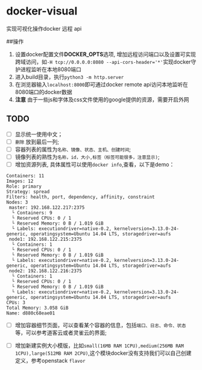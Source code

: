 # docker-visual

实现可视化操作docker 远程 api

##操作
1. 设置docker配置文件**DOCKER_OPTS**选项, 增加远程访问端口以及设置可实现跨域访问，如```-H tcp://0.0.0.0:8080 --api-cors-header='*'```实现docker守护进程监听在本地8080端口
2. 进入build目录，执行```python3 -m http.server ```
3. 在浏览器输入```localhost:8000```即可通过docker remote api访问本地监听在8080端口的docker数据
4. **注意** 由于一些js和字体及css文件使用的google提供的资源，需要开启外网

## TODO

- [ ] 显示统一使用中文；
- [ ] `删除` 放到最后一列;
- [ ] 容器列表的属性为`名称、镜像、状态、主机、创建时间`;
- [ ] 镜像列表的熟性为`名称，id，大小,标签（标签可能很多，注意显示)`;
- [ ] 增加资源列表, 具体属性可以使用`docker info`,查看，以下是demo：
```
Containers: 11
Images: 12
Role: primary
Strategy: spread
Filters: health, port, dependency, affinity, constraint
Nodes: 3
 master: 192.168.122.217:2375
  └ Containers: 9
  └ Reserved CPUs: 0 / 1
  └ Reserved Memory: 0 B / 1.019 GiB
  └ Labels: executiondriver=native-0.2, kernelversion=3.13.0-24-generic, operatingsystem=Ubuntu 14.04 LTS, storagedriver=aufs
 node1: 192.168.122.215:2375
  └ Containers: 1
  └ Reserved CPUs: 0 / 1
  └ Reserved Memory: 0 B / 1.019 GiB
  └ Labels: executiondriver=native-0.2, kernelversion=3.13.0-24-generic, operatingsystem=Ubuntu 14.04 LTS, storagedriver=aufs
 node2: 192.168.122.216:2375
  └ Containers: 1
  └ Reserved CPUs: 0 / 1
  └ Reserved Memory: 0 B / 1.019 GiB
  └ Labels: executiondriver=native-0.2, kernelversion=3.13.0-24-generic, operatingsystem=Ubuntu 14.04 LTS, storagedriver=aufs
CPUs: 3
Total Memory: 3.058 GiB
Name: d880c68eae01
```
- [ ] 增加容器细节页面，可以查看某个容器的信息，包括`端口、日志、命令、状态`等，可以参考道客云或者灵雀云的界面;
- [ ] 增加新建实例大小模版，比如`small(16MB RAM 1CPU),medium(256MB RAM 1CPU),large(512MB RAM 2CPU)`,这个模块docker没有支持我们可以自己创建定义，参考openstack `flavor`

